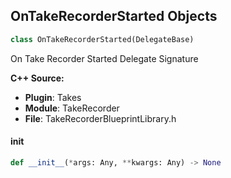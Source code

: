 ## OnTakeRecorderStarted Objects

```python
class OnTakeRecorderStarted(DelegateBase)
```

On Take Recorder Started  Delegate Signature

**C++ Source:**

- **Plugin**: Takes
- **Module**: TakeRecorder
- **File**: TakeRecorderBlueprintLibrary.h

<a id="unreal.OnTakeRecorderStarted.__init__"></a>

#### __init__

```python
def __init__(*args: Any, **kwargs: Any) -> None
```

<a id="unreal.OnTakeRecorderStopped"></a>
